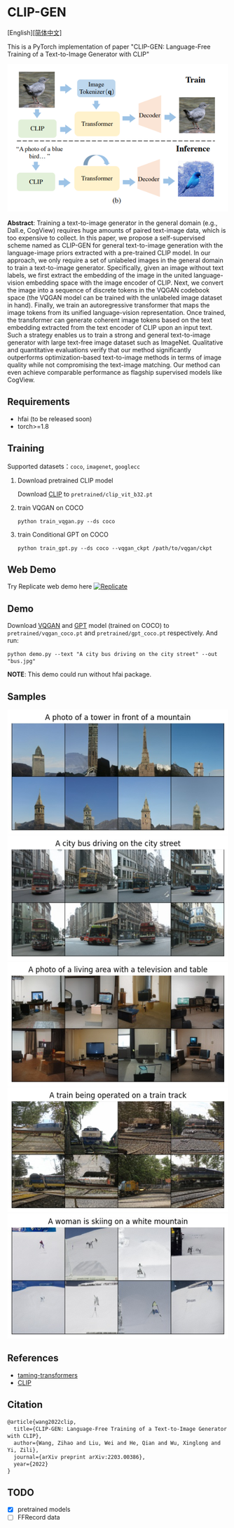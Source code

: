 
# CLIP-GEN

[English][[简体中文]](README.md)

This is a PyTorch implementation of paper "CLIP-GEN: Language-Free Training of a Text-to-Image Generator with CLIP"

![clip-gen](assets/clip-gen.png)

**Abstract**: Training a text-to-image generator in the general domain (e.g., Dall.e, CogView) requires huge amounts of paired text-image data, which is too expensive to collect. In this paper, we propose a self-supervised scheme named as CLIP-GEN for general text-to-image generation with the language-image priors extracted with a pre-trained CLIP model. In our approach, we only require a set of unlabeled images in the general domain to train a text-to-image generator. Specifically, given an image without text labels, we first extract the embedding of the image in the united language-vision embedding space with the image encoder of CLIP. Next, we convert the image into a sequence of discrete tokens in the VQGAN codebook space (the VQGAN model can be trained with the unlabeled image dataset in hand). Finally, we train an autoregressive transformer that maps the image tokens from its unified language-vision representation. Once trained, the transformer can generate coherent image tokens based on the text embedding extracted from the text encoder of CLIP upon an input text. Such a strategy enables us to train a strong and general text-to-image generator with large text-free image dataset such as ImageNet. Qualitative and quantitative evaluations verify that our method significantly outperforms optimization-based text-to-image methods in terms of image quality while not compromising the text-image matching. Our method can even achieve comparable performance as flagship supervised models like CogView.


## Requirements

- hfai (to be released soon)
- torch>=1.8

## Training

Supported datasets：`coco`, `imagenet`, `googlecc`

1. Download pretrained CLIP model

    Download [CLIP](https://github.com/HFAiLab/clip-gen/releases/download/v0.1.0/clip_vit_b32.pt) to `pretrained/clip_vit_b32.pt`

2. train VQGAN on COCO

    ```shell
    python train_vqgan.py --ds coco
    ```

3. train Conditional GPT on COCO

    ```shell
    python train_gpt.py --ds coco --vqgan_ckpt /path/to/vqgan/ckpt
    ```
## Web Demo

Try Replicate web demo here [![Replicate](https://replicate.com/hfailab/clip-gen/badge)](https://replicate.com/hfailab/clip-gen)


## Demo

Download [VQGAN](https://github.com/HFAiLab/clip-gen/releases/download/v0.1.0/vqgan_coco.pt) and [GPT](https://github.com/HFAiLab/clip-gen/releases/download/v0.1.0/gpt_coco.pt) model (trained on COCO) to `pretrained/vqgan_coco.pt` and `pretrained/gpt_coco.pt` respectively. And run:

```shell
python demo.py --text "A city bus driving on the city street" --out "bus.jpg"
```

**NOTE**: This demo could run without hfai package.

## Samples

![tower](assets/tower.jpg)
![bus](assets/bus.jpg)
![living](assets/living.jpg)
![train](assets/train.jpg)
![skiing](assets/skiing.jpg)

## References

- [taming-transformers](https://github.com/CompVis/taming-transformers)
- [CLIP](https://github.com/openai/CLIP)

## Citation

```
@article{wang2022clip,
  title={CLIP-GEN: Language-Free Training of a Text-to-Image Generator with CLIP},
  author={Wang, Zihao and Liu, Wei and He, Qian and Wu, Xinglong and Yi, Zili},
  journal={arXiv preprint arXiv:2203.00386},
  year={2022}
}
```

## TODO

- [x] pretrained models
- [ ] FFRecord data
